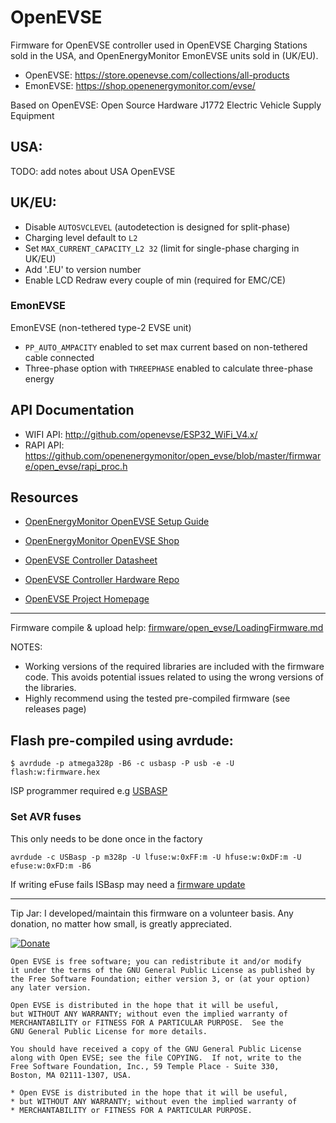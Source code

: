 # OpenEVSE

Firmware for OpenEVSE controller used in OpenEVSE Charging Stations sold in the USA, and OpenEnergyMonitor EmonEVSE units sold in (UK/EU).

- OpenEVSE: <https://store.openevse.com/collections/all-products>
- EmonEVSE: <https://shop.openenergymonitor.com/evse/>

Based on OpenEVSE: Open Source Hardware J1772 Electric Vehicle Supply Equipment

## USA:

TODO: add notes about USA OpenEVSE

## UK/EU:

- Disable `AUTOSVCLEVEL` (autodetection is designed for split-phase)
- Charging level default to `L2`
- Set `MAX_CURRENT_CAPACITY_L2 32` (limit for single-phase charging in UK/EU)
- Add '.EU' to version number
- Enable LCD Redraw every couple of min (required for EMC/CE)

### EmonEVSE

EmonEVSE (non-tethered type-2 EVSE unit)

- `PP_AUTO_AMPACITY` enabled to set max current based on non-tethered cable connected
- Three-phase option with `THREEPHASE` enabled to calculate three-phase energy

## API Documentation

- WIFI API: http://github.com/openevse/ESP32_WiFi_V4.x/
- RAPI API: https://github.com/openenergymonitor/open_evse/blob/master/firmware/open_evse/rapi_proc.h

## Resources

- [OpenEnergyMonitor OpenEVSE Setup Guide](https://guide.openenergymonitor.org/integrations/openevse)
- [OpenEnergyMonitor OpenEVSE Shop](https://shop.openenergymonitor.com/ev-charging/)

- [OpenEVSE Controller Datasheet](https://github.com/OpenEVSE/OpenEVSE_PLUS/blob/master/OpenEVSE_PLUS_v5/OpenEVSE_Plus_v5.pdf)
- [OpenEVSE Controller Hardware Repo](https://github.com/OpenEVSE/OpenEVSE_PLUS)
- [OpenEVSE Project Homepage](https://openevse.com)

***

Firmware compile & upload help: [firmware/open_evse/LoadingFirmware.md](firmware/open_evse/LoadingFirmware.md)

NOTES:

- Working versions of the required libraries are included with the firmware code. This avoids potential issues related to using the wrong versions of the libraries.
- Highly recommend using the tested pre-compiled firmware (see releases page)

## Flash pre-compiled using avrdude:

`$ avrdude -p atmega328p -B6 -c usbasp -P usb -e -U flash:w:firmware.hex`

ISP programmer required e.g [USBASP](https://www.amazon.co.uk/Hobby-Components-USBASP-Programmer-Adapter/dp/B06XYV162N)

### Set AVR fuses

This only needs to be done once in the factory 

`avrdude -c USBasp -p m328p -U lfuse:w:0xFF:m -U hfuse:w:0xDF:m -U efuse:w:0xFD:m -B6`

If writing eFuse fails ISBasp may need a [firmware update](https://www.vishnumaiea.in/articles/electronics/how-to-solve-usbasp-avr-efuse-write-problem-on-progisp)

***

Tip Jar: I developed/maintain this firmware on a volunteer basis. Any donation, no matter how small, is greatly appreciated.

[![Donate](https://img.shields.io/badge/Donate-PayPal-green.svg)](https://www.paypal.me/lincomatic)

```text
Open EVSE is free software; you can redistribute it and/or modify
it under the terms of the GNU General Public License as published by
the Free Software Foundation; either version 3, or (at your option)
any later version.

Open EVSE is distributed in the hope that it will be useful,
but WITHOUT ANY WARRANTY; without even the implied warranty of
MERCHANTABILITY or FITNESS FOR A PARTICULAR PURPOSE.  See the
GNU General Public License for more details.

You should have received a copy of the GNU General Public License
along with Open EVSE; see the file COPYING.  If not, write to the
Free Software Foundation, Inc., 59 Temple Place - Suite 330,
Boston, MA 02111-1307, USA.

* Open EVSE is distributed in the hope that it will be useful,
* but WITHOUT ANY WARRANTY; without even the implied warranty of
* MERCHANTABILITY or FITNESS FOR A PARTICULAR PURPOSE.
```
